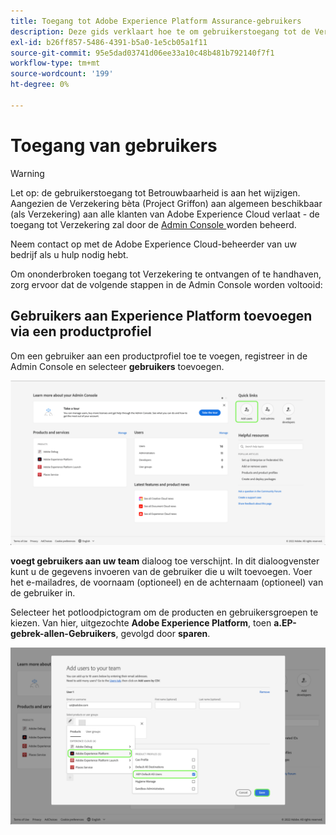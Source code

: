 ```yaml
---
title: Toegang tot Adobe Experience Platform Assurance-gebruikers
description: Deze gids verklaart hoe te om gebruikerstoegang tot de Verzekering van Adobe Experience Platform te houden door het door de Admin Console te leiden.
exl-id: b26ff857-5486-4391-b5a0-1e5cb05a1f11
source-git-commit: 95e5dad03741d06ee33a10c48b481b792140f7f1
workflow-type: tm+mt
source-wordcount: '199'
ht-degree: 0%

---
```


# Toegang van gebruikers

>[!WARNING]
>
>Let op: de gebruikerstoegang tot Betrouwbaarheid is aan het wijzigen. Aangezien de Verzekering bèta (Project Griffon) aan algemeen beschikbaar (als Verzekering) aan alle klanten van Adobe Experience Cloud verlaat - de toegang tot Verzekering zal door de [ Admin Console ](https://helpx.adobe.com/nl/enterprise/using/admin-console.html) worden beheerd.
>
>Neem contact op met de Adobe Experience Cloud-beheerder van uw bedrijf als u hulp nodig hebt.

Om ononderbroken toegang tot Verzekering te ontvangen of te handhaven, zorg ervoor dat de volgende stappen in de Admin Console worden voltooid:

## Gebruikers aan Experience Platform toevoegen via een productprofiel

Om een gebruiker aan een productprofiel toe te voegen, registreer in de Admin Console en selecteer **gebruikers** toevoegen.

![ de Add gebruikerknoop wordt benadrukt.](./images/get-access/product-profile-add-users.png)

**voegt gebruikers aan uw team** dialoog toe verschijnt. In dit dialoogvenster kunt u de gegevens invoeren van de gebruiker die u wilt toevoegen. Voer het e-mailadres, de voornaam (optioneel) en de achternaam (optioneel) van de gebruiker in.

Selecteer het potloodpictogram om de producten en gebruikersgroepen te kiezen. Van hier, uitgezochte **Adobe Experience Platform**, toen **a.EP-gebrek-allen-Gebruikers**, gevolgd door **sparen**.

![ de dialoog die toont hoe te om het productprofiel toe te voegen wordt getoond.](./images/get-access/product-profile-add-profile.png)
